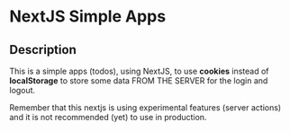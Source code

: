 # NextJS Simple Apps

## Description

This is a simple apps (todos), using NextJS, to use **cookies** instead of **localStorage** to store some data FROM THE SERVER for the login and logout.

Remember that this nextjs is using experimental features (server actions) and it is not recommended (yet) to use in production.
